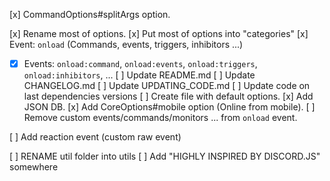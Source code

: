 [x] CommandOptions#splitArgs option.

[x] Rename most of options.
[x] Put most of options into "categories"
[x] Event: `onload` (Commands, events, triggers, inhibitors ...)
  - [x] Events: `onload:command`, `onload:events`, `onload:triggers`, `onload:inhibitors`, ...
[ ] Update README.md
[ ] Update CHANGELOG.md
[ ] Update UPDATING_CODE.md
[ ] Update code on last dependencies versions
[ ] Create file with default options.
[x] Add JSON DB.
[x] Add CoreOptions#mobile option (Online from mobile).
[ ] Remove custom events/commands/monitors ... from `onload` event.

[ ] Add reaction event (custom raw event)


[ ] RENAME util folder into utils
[ ] Add "HIGHLY INSPIRED BY DISCORD.JS" somewhere
